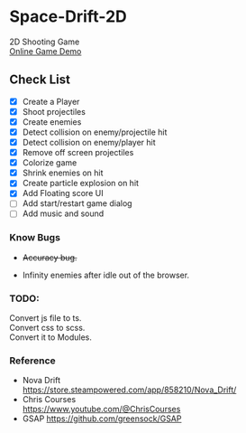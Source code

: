 # Space-Drift-2D

2D Shooting Game  
[Online Game Demo](https://d50000.github.io/Space-Drift-2D/)

## Check List

- [x] Create a Player
- [x] Shoot projectiles
- [x] Create enemies
- [x] Detect collision on enemy/projectile hit
- [x] Detect collision on enemy/player hit
- [x] Remove off screen projectiles
- [x] Colorize game
- [x] Shrink enemies on hit
- [x] Create particle explosion on hit
- [x] Add Floating score UI
- [ ] Add start/restart game dialog
- [ ] Add music and sound

### Know Bugs

- ~~Accuracy bug.~~

- Infinity enemies after idle out of the browser.

### TODO:

Convert js file to ts.  
Convert css to scss.  
Convert it to Modules.

### Reference

- Nova Drift  
  https://store.steampowered.com/app/858210/Nova_Drift/
- Chris Courses  
  https://www.youtube.com/@ChrisCourses
- GSAP
  https://github.com/greensock/GSAP
